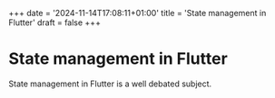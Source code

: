 +++
date = '2024-11-14T17:08:11+01:00'
title = 'State management in Flutter'
draft = false
+++
# State management in Flutter

State management in Flutter is a well debated subject.
